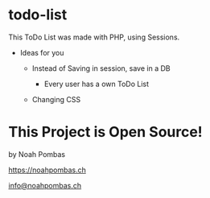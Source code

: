 # todo-list

This ToDo List was made with PHP, using Sessions. 

- Ideas for you
  - Instead of Saving in session, save in a DB
    - Every user has a own ToDo List
      
  - Changing CSS
  
# This Project is Open Source!



by Noah Pombas

https://noahpombas.ch

info@noahpombas.ch
